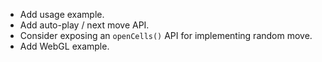 - Add usage example.
- Add auto-play / next move API.
- Consider exposing an `openCells()` API for implementing random move.
- Add WebGL example.
